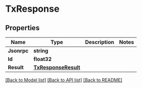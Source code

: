# TxResponse

## Properties

Name | Type | Description | Notes
------------ | ------------- | ------------- | -------------
**Jsonrpc** | **string** |  | 
**Id** | **float32** |  | 
**Result** | [**TxResponseResult**](TxResponse_result.md) |  | 

[[Back to Model list]](../README.md#documentation-for-models) [[Back to API list]](../README.md#documentation-for-api-endpoints) [[Back to README]](../README.md)



